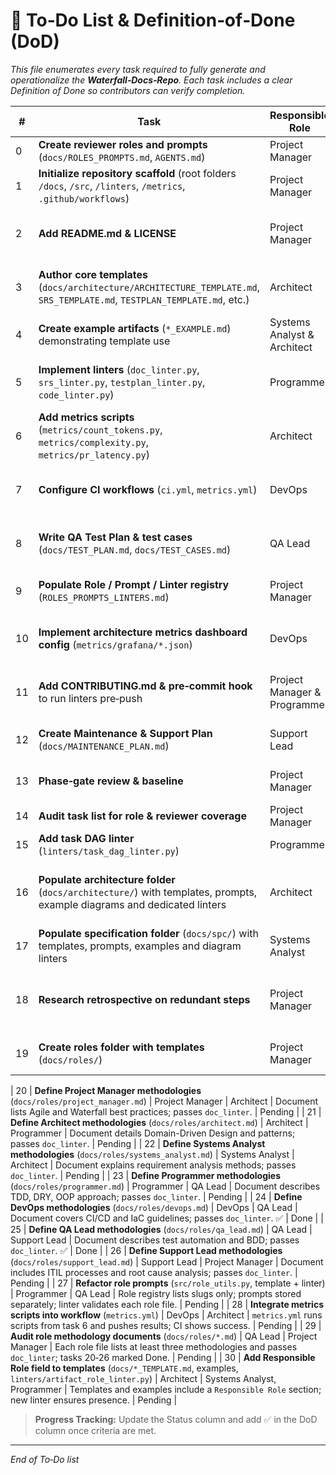 # 🚀 To‑Do List & Definition‑of‑Done (DoD)

*This file enumerates every task required to fully generate and operationalize the **Waterfall‑Docs‑Repo**. Each task includes a clear Definition of Done so contributors can verify completion.*

| #  | Task | Responsible Role | Reviewer Roles | DoD (Definition of Done) | Status |
| -- | ---- | ---------------- | -------------- | ------------------------ | ------ |
| 0  | **Create reviewer roles and prompts** (`docs/ROLES_PROMPTS.md`, `AGENTS.md`) | Project Manager | Architect | Roles file with prompts exists; root instructions reference it. | Done |
| 1  | **Initialize repository scaffold** (root folders `/docs`, `/src`, `/linters`, `/metrics`, `.github/workflows`) | Project Manager | Architect | All directories created, pushed to `main`, README stub present. ✅ | Done |
| 2  | **Add README.md & LICENSE** | Project Manager | Systems Analyst | README outlines purpose & structure; LICENSE file committed; both pass `doc_linter`. ✅ | Done |
| 3  | **Author core templates** (`docs/architecture/ARCHITECTURE_TEMPLATE.md`, `SRS_TEMPLATE.md`, `TESTPLAN_TEMPLATE.md`, etc.) | Architect | Project Manager | Each template contains only section headings + field descriptions; token ≤ 3000; passes `doc_linter`. ✅ | Done |
| 4  | **Create example artifacts** (`*_EXAMPLE.md`) demonstrating template use | Systems Analyst & Architect | QA Lead | Example docs fully populated for this repo, reference IDs valid, lint‑clean. | Pending |
| 5  | **Implement linters** (`doc_linter.py`, `srs_linter.py`, `testplan_linter.py`, `code_linter.py`) | Programmer | QA Lead | Linters execute via CLI and exit non‑zero on first rule violation; unit tests cover ≥90% branches; CI passes. ✅ | Done |
| 6  | **Add metrics scripts** (`metrics/count_tokens.py`, `metrics/complexity.py`, `metrics/pr_latency.py`) | Architect | DevOps | Scripts output JSON with metric name/value; integration test proves Prometheus push succeeds (mock). | Pending |
| 7  | **Configure CI workflows** (`ci.yml`, `metrics.yml`) | DevOps | Programmer | On every PR CI runs all linters + tests; status badge green on `main`; secrets set for metrics push. | Pending |
| 8  | **Write QA Test Plan & test cases** (`docs/TEST_PLAN.md`, `docs/TEST_CASES.md`) | QA Lead | Support Lead | Documents exist, pass `testplan_linter`; traceability matrix links each requirement to at least one test case. ✅ | Done |
| 9  | **Populate Role / Prompt / Linter registry** (`ROLES_PROMPTS_LINTERS.md`) | Project Manager | Architect | Table lists all roles, prompt skeletons, linter mapping; reviewed by Architect & QA. ✅ | Done |
| 10 | **Implement architecture metrics dashboard config** (`metrics/grafana/*.json`) | DevOps | Architect | JSON dashboards imported into Grafana test instance showing real data; screenshot attached to PR. | Pending |
| 11 | **Add CONTRIBUTING.md & pre‑commit hook** to run linters pre‑push | Project Manager & Programmer | QA Lead | Hook blocks commit on linter failure; CONTRIBUTING lists setup steps; validated on a fresh clone. | Pending |
| 12 | **Create Maintenance & Support Plan** (`docs/MAINTENANCE_PLAN.md`) | Support Lead | Project Manager | Plan covers issue triage, SLAs, routine tasks; approved by PM; passes `doc_linter`. | Pending |
| 13 | **Phase‑gate review & baseline** | Project Manager | Architect, QA Lead | All artifacts frozen at v1.0 tag; RTM complete; milestone closed in project board. | Pending |
| 14 | **Audit task list for role & reviewer coverage** | Project Manager | Architect | Every task has clearly defined responsible and reviewer roles. | Pending |
| 15 | **Add task DAG linter** (`linters/task_dag_linter.py`) | Programmer | QA Lead | Linter verifies tasks form a DAG and docs are up to date. | Pending |
| 16 | **Populate architecture folder** (`docs/architecture/`) with templates, prompts, example diagrams and dedicated linters | Architect | Project Manager | Folder README outlines structure; files exist as separate templates, prompts, examples; each diagram validated by its linter. ✅ | Done |
| 17 | **Populate specification folder** (`docs/spc/`) with templates, prompts, examples and diagram linters | Systems Analyst | Architect | README explains layout; individual files added; lint passes for each diagram. ✅ | Done |
| 18 | **Research retrospective on redundant steps** | Project Manager | Architect | Document detailing redundant steps and lessons learned added to `docs/RESEARCH_RETROSPECTIVE.md`. ✅ | Done |
| 19 | **Create roles folder with templates** (`docs/roles/`) | Project Manager | Architect | Folder contains one template per role and a README explaining usage. | Pending |

| 20 | **Define Project Manager methodologies** (`docs/roles/project_manager.md`) | Project Manager | Architect | Document lists Agile and Waterfall best practices; passes `doc_linter`. | Pending |
| 21 | **Define Architect methodologies** (`docs/roles/architect.md`) | Architect | Programmer | Document details Domain-Driven Design and patterns; passes `doc_linter`. | Pending |
| 22 | **Define Systems Analyst methodologies** (`docs/roles/systems_analyst.md`) | Systems Analyst | Architect | Document explains requirement analysis methods; passes `doc_linter`. | Pending |
| 23 | **Define Programmer methodologies** (`docs/roles/programmer.md`) | Programmer | QA Lead | Document describes TDD, DRY, OOP approach; passes `doc_linter`. | Pending |
| 24 | **Define DevOps methodologies** (`docs/roles/devops.md`) | DevOps | QA Lead | Document covers CI/CD and IaC guidelines; passes `doc_linter`. ✅ | Done |
| 25 | **Define QA Lead methodologies** (`docs/roles/qa_lead.md`) | QA Lead | Support Lead | Document describes test automation and BDD; passes `doc_linter`. ✅ | Done |
| 26 | **Define Support Lead methodologies** (`docs/roles/support_lead.md`) | Support Lead | Project Manager | Document includes ITIL processes and root cause analysis; passes `doc_linter`. | Pending |
| 27 | **Refactor role prompts** (`src/role_utils.py`, template + linter) | Programmer | QA Lead | Role registry lists slugs only; prompts stored separately; linter validates each role file. | Pending |
| 28 | **Integrate metrics scripts into workflow** (`metrics.yml`) | DevOps | Architect | `metrics.yml` runs scripts from task 6 and pushes results; CI shows success. | Pending |
| 29 | **Audit role methodology documents** (`docs/roles/*.md`) | QA Lead | Project Manager | Each role file lists at least three methodologies and passes `doc_linter`; tasks 20‑26 marked Done. | Pending |
| 30 | **Add Responsible Role field to templates** (`docs/*_TEMPLATE.md`, examples, `linters/artifact_role_linter.py`) | Architect | Systems Analyst, Programmer | Templates and examples include a `Responsible Role` section; new linter ensures presence. | Pending |
> **Progress Tracking:** Update the Status column and add ✅ in the DoD column once criteria are met.

---

*End of To‑Do list*
